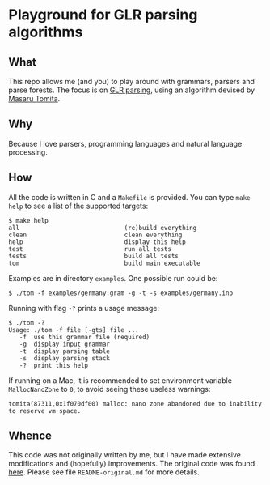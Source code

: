 # Playground for GLR parsing algorithms

## What

This repo allows me (and you) to play around with grammars, parsers and parse forests.
The focus is on [GLR parsing](https://en.wikipedia.org/wiki/GLR_parser),
using an algorithm devised by [Masaru Tomita](https://en.wikipedia.org/wiki/Masaru_Tomita).

## Why

Because I love parsers, programming languages and natural language processing.

## How

All the code is written in C and a `Makefile` is provided.
You can type `make help` to see a list of the supported targets:
```
$ make help
all                             (re)build everything
clean                           clean everything
help                            display this help
test                            run all tests
tests                           build all tests
tom                             build main executable
```

Examples are in directory `examples`. One possible run could be:
```
$ ./tom -f examples/germany.gram -g -t -s examples/germany.inp
```

Running with flag `-?` prints a usage message:
```
$ ./tom -?
Usage: ./tom -f file [-gts] file ...
   -f  use this grammar file (required)
   -g  display input grammar
   -t  display parsing table
   -s  display parsing stack
   -?  print this help
```

If running on a Mac, it is recommended to set environment variable
`MallocNanoZone` to `0`, to avoid seeing these useless warnings:
```
tomita(87311,0x1f070df00) malloc: nano zone abandoned due to inability to reserve vm space.
```

## Whence

This code was not originally written by me,
but I have made extensive modifications and (hopefully) improvements.
The original code was found
[here](http://www.cs.cmu.edu/afs/cs/project/ai-repository/ai/areas/nlp/parsing/tom/).
Please see file `README-original.md` for more details.
